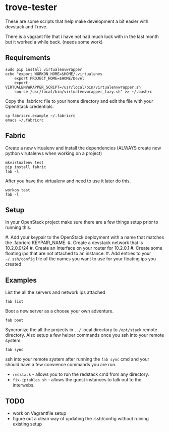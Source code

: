 trove-tester
============

These are some scripts that help make development a bit easier with devstack
and Trove.

There is a vagrant file that i have not had much luck with in the last month but it
worked a while back. (needs some work)


Requirements
------------

    sudo pip install virtualenvwrapper
    echo "export WORKON_HOME=$HOME/.virtualenvs
        export PROJECT_HOME=$HOME/Devel
        export VIRTUALENVWRAPPER_SCRIPT=/usr/local/bin/virtualenvwrapper.sh
        source /usr/local/bin/virtualenvwrapper_lazy.sh" >> ~/.bashrc

Copy the .fabricrc file to your home directory and edit the file with your
OpenStack credentials.

    cp fabricrc.example ~/.fabricrc
    emacs ~/.fabricrc

Fabric
------

Create a new virtualenv and install the dependencies (ALWAYS create new
python virutalenvs when working on a project)

    mkvirtualenv test
    pip install fabric
    fab -l

After you have the virtualenv and need to use it later do this.

    workon test
    fab -l


Setup
-----

In your OpenStack project make sure there are a few things setup prior to
running this.

#. Add your keypair to the OpenStack deployment with a name that matches
the .fabricrc KEYPAIR_NAME.
#. Create a devstack network that is 10.2.0.0/24
#. Create an Interface on your router for 10.2.0.1
#. Create some floating ips that are not attached to an instance.
#. Add entries to your `~/.ssh/config` file of the names you want to use for
your floating ips you created


Examples
--------

List the all the servers and network ips attached

    fab list

Boot a new server as a choose your own adventure.

    fab boot

Syncronize the all the projects in `../` local directory to `/opt/stack`
remote directory. Also setup a few helper commands once you ssh into your
remote system.

    fab sync

ssh into your remote system after running the `fab sync` cmd and your should
have a few convience commands you are run.

- `redstack` - allows you to run the redstack cmd from any directory.
- `fix-iptables.sh` - allows the guest instances to talk out to the interwebs.


TODO
----

- work on Vagrantfile setup
- figure out a clean way of updating the .ssh/config without ruining
existing setup
